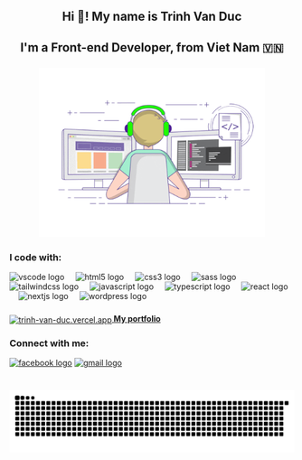 <h2 align="center">Hi 👋! My name is Trinh Van Duc</h2>
<h2 align="center">I'm a Front-end Developer, from Viet Nam 🇻🇳</h2>


###
<div align="center">
  <img height="300" src="https://raw.githubusercontent.com/mikonoid/mikonoid/main/images/gifs/coder3.gif" style="max-width: 100%; display: inline-block;" data-target="animated-image.originalImage">
</div>
  
###
<h3 align="left">I code with:</h3>
<div align="left">
  <img src="https://cdn.jsdelivr.net/gh/devicons/devicon/icons/vscode/vscode-original.svg" height="40" alt="vscode logo"  />
  <img width="12" />
  <img src="https://cdn.jsdelivr.net/gh/devicons/devicon/icons/html5/html5-original.svg" height="40" alt="html5 logo"  />
  <img width="12" />
  <img src="https://cdn.jsdelivr.net/gh/devicons/devicon/icons/css3/css3-original.svg" height="40" alt="css3 logo"  />
  <img width="12" />
  <img src="https://cdn.jsdelivr.net/gh/devicons/devicon/icons/sass/sass-original.svg" height="40" alt="sass logo"  />
  <img width="12" />
  <img src="https://www.vectorlogo.zone/logos/tailwindcss/tailwindcss-icon.svg" height="40" alt="tailwindcss logo"  />
  <img width="12" />
  <img src="https://cdn.jsdelivr.net/gh/devicons/devicon/icons/javascript/javascript-original.svg" height="40" alt="javascript logo"  />
  <img width="12" />
  <img src="https://cdn.jsdelivr.net/gh/devicons/devicon/icons/typescript/typescript-original.svg" height="40" alt="typescript logo"  />
  <img width="12" />
  <img src="https://cdn.jsdelivr.net/gh/devicons/devicon/icons/react/react-original.svg" height="40" alt="react logo"  />
  <img width="12" />
  <img src="https://cdn.jsdelivr.net/gh/devicons/devicon/icons/nextjs/nextjs-original.svg" height="40" alt="nextjs logo"  />
  <img width="12" />
  <img src="https://cdn.jsdelivr.net/gh/devicons/devicon/icons/wordpress/wordpress-original.svg" height="40" alt="wordpress logo"  />
</div>

###

<div align="left">
  <a href="https://trinh-van-duc.vercel.app" target="blank"><img align="center" src="https://avatars.githubusercontent.com/u/100080288?v=4" alt="trinh-van-duc.vercel.app" height="52" width="52" /><strong> My portfolio</strong></a>
</div>

###

<h3 align="left">Connect with me:</h3>
<div align="left">
  <a href="https://www.facebook.com/finntvd.151" target="blank"><img src="https://raw.githubusercontent.com/maurodesouza/profile-readme-generator/master/src/assets/icons/social/facebook/default.svg" width="52" height="40" alt="facebook logo"  /></a>
  <a href="mailto: finnit.th@gmail.com" target="blank"><img src="https://raw.githubusercontent.com/maurodesouza/profile-readme-generator/master/src/assets/icons/social/gmail/default.svg" width="52" height="40" alt="gmail logo"  /></a>
</div>

###

<br clear="both">

<img src="https://raw.githubusercontent.com/FinnTVD/FinnTVD/output/snake.svg" alt="Snake animation" />

###
